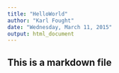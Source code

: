 ```yaml
---
title: "HelloWorld"
author: "Karl Fought"
date: "Wednesday, March 11, 2015"
output: html_document
---
```


##  This is a markdown file